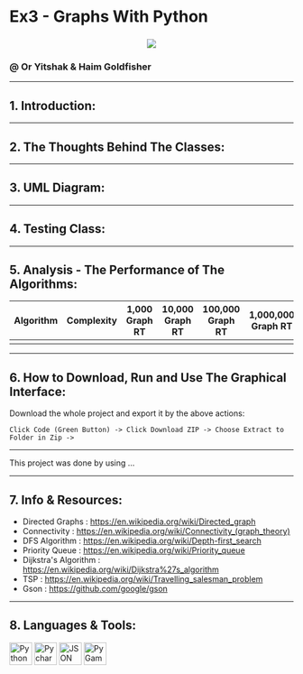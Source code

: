 # Ex3 - Graphs With Python
### 

<p align="center">
<img align="center" src="https://www.researchgate.net/publication/331679222/figure/fig3/AS:735622553681922@1552397492158/Network-nodes-relationship-diagram-A-network-node-undirected-graph-is-shown-in-figure-3.ppm" />
</p>

### @ Or Yitshak & Haim Goldfisher
---------
## 1. Introduction:


---------
## 2. The Thoughts Behind The Classes:


---------
## 3. UML Diagram:


---------
## 4. Testing Class:


---------
## 5. Analysis - The Performance of The Algorithms:


| **Algorithm**                         |  **Complexity**  |  **1,000 Graph RT**  | **10,000 Graph RT**   |  **100,000 Graph RT**    |  **1,000,000 Graph RT**    |
|---------------------------------------|------------------|----------------------|-----------------------|--------------------------|----------------------------|
|                                       |                  |                      |                       |                          |                            |


---------
## 6. How to Download, Run and Use The Graphical Interface:

Download the whole project and export it by the above actions:
```
Click Code (Green Button) -> Click Download ZIP -> Choose Extract to Folder in Zip -> 
```

---------

This project was done by using ...

---------
## 7. Info & Resources:

- Directed Graphs : https://en.wikipedia.org/wiki/Directed_graph
- Connectivity : https://en.wikipedia.org/wiki/Connectivity_(graph_theory)
- DFS Algorithm : https://en.wikipedia.org/wiki/Depth-first_search
- Priority Queue : https://en.wikipedia.org/wiki/Priority_queue
- Dijkstra's Algorithm : https://en.wikipedia.org/wiki/Dijkstra%27s_algorithm
- TSP : https://en.wikipedia.org/wiki/Travelling_salesman_problem
- Gson : https://github.com/google/gson

---------
## 8. Languages & Tools: 

<p align="left">
<a href="https://www.python.org/" target="Python"> <img src="https://upload.wikimedia.org/wikipedia/commons/thumb/0/0a/Python.svg/2048px-Python.svg.png" alt="Python" width="40" height="40"/></a>
<a href="https://www.jetbrains.com/pycharm/" title="Pycharm"> <img src="https://upload.wikimedia.org/wikipedia/commons/thumb/1/1d/PyCharm_Icon.svg/1024px-PyCharm_Icon.svg.png" alt="Pycharm" width="40" height="40"/></a>  
<a href="https://www.json.org/json-en.html" title="JSON"> <img src="https://upload.wikimedia.org/wikipedia/commons/thumb/c/c9/JSON_vector_logo.svg/2048px-JSON_vector_logo.svg.png" alt="JSON" width="40" height="40"/></a>
<a href="https://www.pygame.org/news" title="PyGame"> <img src="https://www.clipartmax.com/png/middle/245-2450711_ski-slalom-pygame-icon.png" alt="PyGame" width="40" height="40"/></a>  

